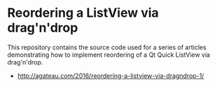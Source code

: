 # Reordering a ListView via drag'n'drop

This repository contains the source code used for a series of articles
demonstrating how to implement reordering of a Qt Quick ListView via
drag'n'drop.

- <http://agateau.com/2016/reordering-a-listview-via-dragndrop-1/>
